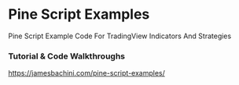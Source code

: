 # Pine Script Examples

Pine Script Example Code For TradingView Indicators And Strategies

### Tutorial & Code Walkthroughs

https://jamesbachini.com/pine-script-examples/

